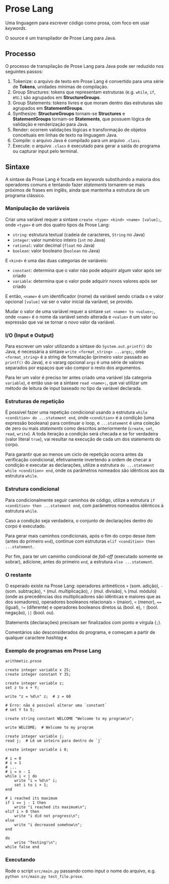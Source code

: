 # Prose Lang

Uma linguagem para escrever código como prosa, com foco em usar *keywords*.

O source é um transpilador de Prose Lang para Java.

## Processo

O processo de transpilação de Prose Lang para Java pode ser reduzido nos seguintes passos:

1. Tokenize: o arquivo de texto em Prose Lang é convertido para uma série de **Tokens**, unidades mínimas de compilação.
2. Group Structures: tokens que representam estruturas (e.g. `while`, `if`, etc.) são agrupados em **StructureGroups**.
3. Group Statements: tokens livres e que moram dentro das estruturas são agrupados em **StatementGroups**.
4. Synthesize: **StructureGroups** tornam-se **Structures** e **StatementGroups** tornam-se **Statements**, que possuem lógica de validação e renderização para Java.
5. Render: ocorrem validações lógicas e transformação de objetos conceituais em linhas de texto na linguagem Java.
6. Compile: o arquivo Java é compilado para um arquivo `.class`.
7. Execute: o arquivo `.class` é executado para gerar a saída do programa ou capturar input pelo terminal.

## Sintaxe

A sintaxe da Prose Lang é focada em *keywords* substituindo a maioria dos operadores comuns e tentando fazer
*statements* tornarem-se mais próximos de frases em inglês, ainda que mantenha a estrutura de um programa clássico.

### Manipulação de variáveis

Criar uma variável requer a sintaxe `create <type> <kind> <name> [value];`, onde `<type>` é um dos quatro tipos da Prose Lang:

- `string`: estrutura textual (cadeia de caracteres, `String` no Java)
- `integer`: valor numérico inteiro (`int` no Java)
- `rational`: valor decimal (`float` no Java)
- `boolean`: valor booleano (`boolean` no Java)

E `<kind>` é uma das duas categorias de variáveis:

- `constant`: determina que o valor não pode adquirir algum valor após ser criado
- `variable`: determina que o valor pode adquirir novos valores após ser criado

E então, `<name>` é um identificador (nome) da variável sendo criada o e valor opcional `[value]` vai ser o valor inicial da variável, se provido.

Mudar o valor de uma variável requer a sintaxe `set <name> to <value>;`, onde `<name>` é o nome da variável sendo alterada e `<value>` é um valor ou expressão que vai se tornar o novo valor da variável.

### I/O (Input e Output)

Para escrever um valor utilizando a sintaxe do `System.out.printf()` do Java,
é necessária a sintaxe `write <format_string> ...args;`, onde `<format_string>` é a string de formatação (primeiro valor passado ao `printf()` do Java), e o vararg opcional
`args` é uma série de valores separados por espaços que vão compor o resto dos argumentos.

Para ler um valor é preciso ter antes criado uma variável (da categoria `variable`), e então usa-se a sintaxe `read <name>;`, que vai utilizar um método de leitura
de input baseado no tipo da variável declarada.

### Estruturas de repetição

É possível fazer uma repetição condicional usando a estrutura `while <condition> do ...statement end`, onde `<condition>` é a condição (uma expressão booleana) para continuar o loop,
e `...statement` é uma coleção de zero ou mais *statements* como descritos anteriormente (`create`, `set`, `read`, `write`). A toda iteração a condição será checada e se for verdadeira
(valor literal `true`), vai resultar na execução de cada um dos statements do corpo.

Para garantir que ao menos um ciclo de repetição ocorra antes da verificação condicional, efetivamente invertendo a ordem de checar a condição e executar as declarações,
utilize a estrutura `do ...statement while <condition> end`, onde os parâmetros nomeados são idênticos aos da estrutura `while`.

### Estrutura condicional

Para condicionalmente seguir caminhos de código, utilize a estrutura `if <condition> then ...statement end`, com parâmetros nomeados idênticos à estrutura `while`.

Caso a condição seja verdadeira, o conjunto de declarações dentro do corpo é executado.

Para gerar mais caminhos condicionais, após o fim do corpo desse item (antes do primeiro `end`), continue com estruturas `elif <condition> then ...statement`.

Por fim, para ter um caminho condicional de *fall-off* (executado somente se sobrar), adicione, antes do primeiro `end`, a estrutura `else ...statement`.

### O restante

O esperado existe na Prose Lang: operadores aritméticos `+` (som. adição), `-` (som. subtração), `*` (mul. multiplicação), `/` (mul. divisão), `%` (mul. módulo)
(onde as precedências dos multiplicadores são idênticas e maiores que as dos somadores), operadores booleanos relacionais `>` (maior), `<` (menor), `==` (igual), `!=` (diferente)
e operadores booleanos diretos `&&` (bool. e), `!` (bool. negação), `||` (bool. ou).

Statements (declarações) precisam ser finalizados com ponto e vírgula (`;`).

Comentários são desconsiderados do programa, e começam a partir de qualquer caractere *hashtag* `#`.

### Exemplo de programas em Prose Lang

`arithmetic.prose`
```prose
create integer variable x 25;
create integer constant Y 35;

create integer variable z;
set z to x + Y;

write "z = %d\n" z;  # z = 60

# Erro: não é possível alterar uma `constant`
# set Y to 5;

create string constant WELCOME "Welcome to my program\n";

write WELCOME;  # Welcome to my program

create integer variable j;
read j;  # Lê um inteiro para dentro de `j`

create integer variable i 0;

# i = 0
# i = 1
# ...
# i = n - 1
while i < j do
    write "i = %d\n" i;
    set i to i + 1;
end

# i reached its maximum
if i == j - 1 then
    write "i reached its maximum\n";
elif i > 0 then
    write "i did not progress\n";
else
    write "i decreased somehow\n";
end

do
    write "Testing!\n";
while false end
```

### Executando

Rode o script `src/main.py` passando como input o nome do arquivo, e.g. `python src/main.py test_file.prose`.
